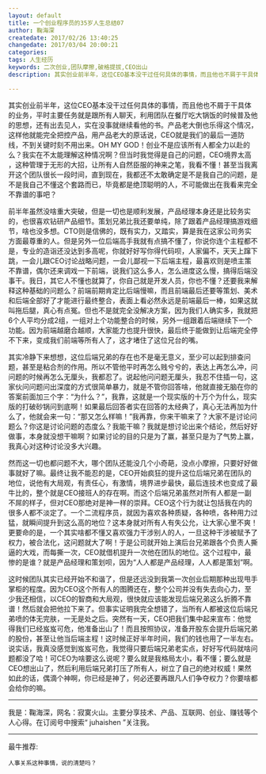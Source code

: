 ```yaml
---
layout: default
title: 一个创业程序员的35岁人生总结07
author: 鞠海深
createdate: 2017/02/26 13:40:25
changedate: 2017/03/04 20:00:21
categories:
tags: 人生经历
keywords: 二次创业,团队摩擦,破格提拔,CEO出山
description: 其实创业前半年，这位CEO基本没干过任何具体的事情，而且他也不屑于干具体的业务，平时主要任务就是跟所有人聊天，利用团队在餐厅吃大锅饭的时候普及他的思想，还有出去见人

---
```


其实创业前半年，这位CEO基本没干过任何具体的事情，而且他也不屑于干具体的业务，平时主要任务就是跟所有人聊天，利用团队在餐厅吃大锅饭的时候普及他的思想，还有出去见人，实在没事就继续看他的书。产品老大倒也乐得这个情况，这样他就能完全把控产品，用产品老大的原话说，CEO就是我们的最后一道防线，不到关键时刻不用出来。OH MY GOD！创业不是应该所有人都全力以赴的么？我实在不太能理解这种情况啊？但当时我觉得是自己的问题，CEO境界太高 ，这种管理于无形的大招，让所有人自然臣服的神来之笔，我看不懂！甚至当我离开这个团队很长一段时间，直到现在，我都还不太敢确定是不是我自己的问题，是不是我自己不懂这个套路而已，毕竟都是绝顶聪明的人，不可能做出在我看来完全不靠谱的事吧？

前半年虽然没啥重大突破，但是一切也是顺利发展，产品经理本身还是比较务实的，也很喜欢钻研产品细节。策划兄弟比我还要单纯，除了跟着产品经理搞游戏细节，啥也没多想。CTO则是信佛的，既有实力，又踏实，算是我在这家公司务实方面最尊重的人。但是另外一位后端高手我就有点搞不懂了，你说你连个主程都不是，专业的造诣还没达到多高呢，你就好好写你得代码呗，人家偏不，天天上蹿下跳，一会儿跟CEO讨论战略问题，一会儿鄙视一下后端主程，最喜欢则是喷主策不靠谱，偶尔还来调戏一下前端，说我们这么多人，怎么进度这么慢，搞得后端没事干。我日，其它人不懂也就算了，你自己就是开发人员，你也不懂？还要我来解释这种基础的问题么？前端前期肯定比后端慢嘛，而且前端最后还要等策划、美术和后端全部好了才能进行最终整合，表面上看必然永远是前端最后一棒，如果这就叫拖后腿，真心有点冤。但也不是就完全没解决方案，因为我们人确实多，我就把6个人平均分成2组，一组对上个功能整合的时候，另外一组跟着后端继续下一个功能。因为前端越磨合越顺，大家能力也提升很快，最后终于能做到让后端完全停不下来，变成我们前端等所有人了，这才堵住了这位兄台的嘴。

其实冷静下来想想，这位后端兄弟的存在也不是毫无意义，至少可以起到排查问题，甚至是粘合剂的作用。所以不管他平时再怎么贱兮兮的，表达上再怎么冲，问问题的时候再怎么无厘头，我都忍了。说起他问问题无厘头，我忍不住插一句，这家伙问问题问出深度的方式很简单暴力，就是不管你回答啥，他就直接无脑在你的答案前面加三个字：“为什么？”，我靠，这就是一个现实版的十万个为什么，现实版的打破砂锅问到底啊！如果最后回答者实在回答的太经典了，真心无法再加为什么了，他就会来一句：“那又怎么样嘛！”我再靠，你来干嘛来了？大家不是讨论问题么？你这是讨论问题的态度么？我能干嘛？我就是想讨论出来个结论，然后好好做事，本身就没想干嘛啊？如果讨论的目的只是为了赢，甚至只是为了气势上赢，我真心对这种讨论没多大兴趣。

然而这一切也都问题不大，哪个团队还能没几个小奇葩，没点小摩擦，只要好好做事就好了嘛。最终让我不能忍的是，CEO开始疯狂的提升这位后端兄弟在团队的地位，说他有大局观，有责任心，有激情，境界进步最快，最后连技术也变成了最牛比的，整个就是CEO接班人的存在啊。而这个后端兄弟虽然对所有人都是一副不屌的样子，但对CEO那绝对是神一样的崇拜。CEO这个行为就让包括我在内的很多人都不淡定了。一个二流程序员，就因为喜欢各种质疑，各种喷，各种用力过猛，就瞬间提升到这么高的地位？这本身就对所有人有失公允，让大家心里不爽！更要命的是，一个其实啥都不懂又喜欢强力干涉别人的人，一旦这种干涉被赋予了权力，被合法化，这问题就大了啊！于是公司就开始上演后台兄弟跟各个负责人撕逼的大戏，而每撕一次，CEO就借机提升一次他在团队的地位。这个过程中，最惨的是谁？就是产品经理和策划呗，因为“人人都是产品经理，人人都是策划”啊。

这时候团队其实已经开始不和谐了，但是还远没到我第一次创业后期那种出现甩手掌柜的程度。因为CEO这个所有人的图腾还在，整个公司并没有失去向心力，至少我还相信，以CEO的智商和大局观，很快就应该能发现后端兄弟这么折腾不靠谱！然后就会把他拉下来了。但事实证明我完全想错了，当所有人都被这位后端兄弟喷的体无完肤，一无是处之后。突然有一天，CEO把我们集中起来宣布：他觉得我们已经岌岌可危，他准备出山了！而且按照协议，准备开股东会提升后端兄弟的股份，甚至让他当后端主程！这时候正好半年时间，我们的钱也用了一半左右。说实话，我真没感觉到岌岌可危，我觉得只要后端兄弟老实点，好好写代码就啥问题都没了哈！可CEO为啥要这么说呢？要么就是我格局太小，看不懂；要么就是CEO想出山了，然后利用后端兄弟打压了所有人，树立了自己的绝对权威！果然如此的话，偶滴个神啊，你已经是神了，何必还要再跟凡人们争夺权力？你要啥都会给你的嘛。

----

我是：鞠海深，网名：寂寞火山。主要分享技术、产品、互联网、创业、赚钱等个人心得。在订阅号中搜索“ juhaishen ”关注我。

----

最牛推荐:

	人事关系这种事情，说的清楚吗？
